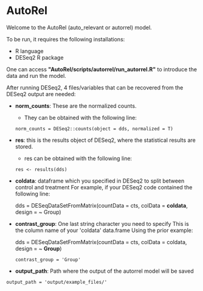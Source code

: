 # AutoRel

Welcome to the AutoRel (auto_relevant or autorrel) model.

To be run, it requires the following installations:
- R language
- DESeq2 R package

One can access **"AutoRel/scripts/autorrel/run_autorrel.R"** to introduce the data and run the model.

After running DESeq2, 4 files/variables that can be recovered from the DESeq2 output are needed:
- **norm_counts**: These are the normalized counts. 
  - They can be obtained with the following line:
  ```
  norm_counts = DESeq2::counts(object = dds, normalized = T)
  ```
- **res**: this is the results object of DESeq2, where the statistical results are stored.
  - res can be obtained with the following line:
  ```
  res <- results(dds)
  ```
- **coldata**:  dataframe which you specified  in DESeq2 to split between control and treatment
  For example, if your DESeq2 code contained the following line:

  dds = DESeqDataSetFromMatrix(countData = cts, 
                               colData = **coldata**, 
                               design = ~ Group)

- **contrast_group**: One last string character you need to specify
 This is the column name of your 'coldata' data.frame
  Using the prior example: 
  
    dds = DESeqDataSetFromMatrix(countData = cts, 
                               colData = coldata, 
                               design = ~ **Group**)
    ```
    contrast_group = 'Group'
    ```
- **output_path**: Path where the output of the autorrel model will be saved
```
output_path = 'output/example_files/'
```
